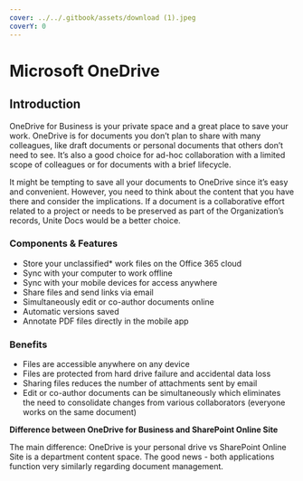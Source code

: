 ```yaml
---
cover: ../../.gitbook/assets/download (1).jpeg
coverY: 0
---
```


# Microsoft OneDrive

## Introduction

OneDrive for Business is your private space and a great place to save your work. OneDrive is for documents you don’t plan to share with many colleagues, like draft documents or personal documents that others don’t need to see. It’s also a good choice for ad-hoc collaboration with a limited scope of colleagues or for documents with a brief lifecycle.

It might be tempting to save all your documents to OneDrive since it’s easy and convenient. However, you need to think about the content that you have there and consider the implications. If a document is a collaborative effort related to a project or needs to be preserved as part of the Organization’s records, Unite Docs would be a better choice.

### Components & Features

* Store your unclassified\* work files on the Office 365 cloud
* Sync with your computer to work offline
* Sync with your mobile devices for access anywhere
* Share files and send links via email&#x20;
* Simultaneously edit or co-author documents online&#x20;
* Automatic versions saved
* Annotate PDF files directly in the mobile app

### Benefits

* Files are accessible anywhere on any device
* Files are protected from hard drive failure and accidental data loss
* Sharing files reduces the number of attachments sent by email
* Edit or co-author documents can be simultaneously which eliminates the need to consolidate changes from various collaborators (everyone works on the same document)

**Difference between OneDrive for Business and SharePoint Online Site**

The main difference: OneDrive is your personal drive vs SharePoint Online Site is a department content space. The good news - both applications function very similarly regarding document management.&#x20;

